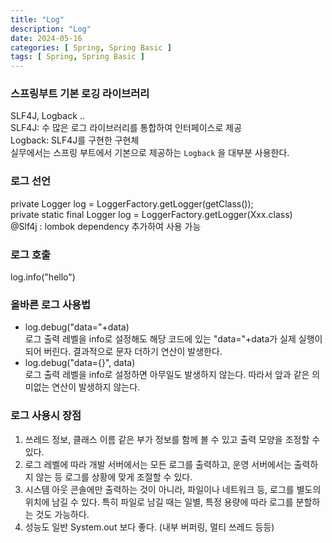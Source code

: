 ```yaml
---
title: "Log"
description: "Log"
date: 2024-05-16
categories: [ Spring, Spring Basic ]
tags: [ Spring, Spring Basic ]
---
```


### 스프링부트 기본 로깅 라이브러리  

  SLF4J, Logback ..  
  SLF4J: 수 많은 로그 라이브러리를 통합하여 인터페이스로 제공  
  Logback: SLF4J를 구현한 구현체  
  실무에서는 스프링 부트에서 기본으로 제공하는 ```Logback``` 을 대부분 사용한다.  
  
### 로그 선언  

private Logger log = LoggerFactory.getLogger(getClass());  
private static final Logger log = LoggerFactory.getLogger(Xxx.class)  
@Slf4j : lombok dependency 추가하여 사용 가능  

### 로그 호출  

log.info("hello")  

### 올바른 로그 사용법 

- log.debug("data="+data)  
  로그 출력 레벨을 info로 설정해도 해당 코드에 있는 "data="+data가 실제 실행이 되어 버린다. 결과적으로 문자 더하기 연산이 발생한다.  
- log.debug("data={}", data)  
  로그 출력 레벨을 info로 설정하면 아무일도 발생하지 않는다. 따라서 앞과 같은 의미없는 연산이 발생하지 않는다.  

### 로그 사용시 장점

1. 쓰레드 정보, 클래스 이름 같은 부가 정보를 함께 볼 수 있고 출력 모양을 조정할 수 있다. 
2. 로그 레벨에 따라 개발 서버에서는 모든 로그를 출력하고, 운영 서버에서는 출력하지 않는 등 로그를 상황에 맞게 조절할 수 있다. 
3. 시스템 아웃 콘솔에만 출력하는 것이 아니라, 파일이나 네트워크 등, 로그를 별도의 위치에 남길 수 있다. 특히 파일로 남길 때는 일별, 특정 용량에 따라 로그를 분할하는 것도 가능하다. 
4. 성능도 일반 System.out 보다 좋다. (내부 버퍼링, 멀티 쓰레드 등등)  
  
